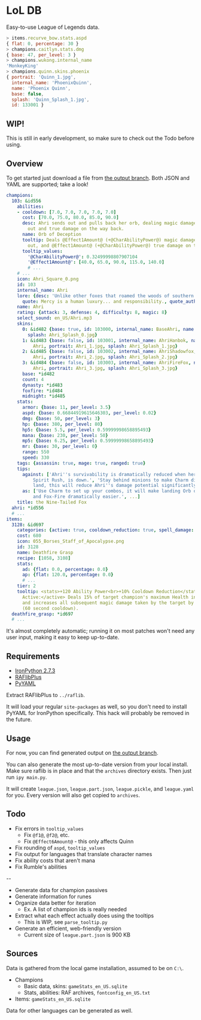 # LoL DB

Easy-to-use League of Legends data.

```javascript
> items.recurve_bow.stats.aspd
{ flat: 0, percentage: 30 }
> champions.caitlyn.stats.dmg
{ base: 47, per_level: 3 }
> champions.wukong.internal_name
'MonkeyKing'
> champions.quinn.skins.phoenix
{ portrait: 'Quinn_1.jpg',
  internal_name: 'PhoenixQuinn',
  name: 'Phoenix Quinn',
  base: false,
  splash: 'Quinn_Splash_1.jpg',
  id: 133001 }
```

## WIP!

This is still in early development, so make sure to check out the Todo before using.

## Overview

To get started just download a file from [the output branch](https://github.com/Met48/League-of-Legends-DB/tree/output). Both JSON and YAML are supported; take a look!

```yaml
champions:
  103: &id556
    abilities:
    - cooldown: [7.0, 7.0, 7.0, 7.0, 7.0]
      cost: [70.0, 75.0, 80.0, 85.0, 90.0]
      desc: Ahri sends out and pulls back her orb, dealing magic damage on the way
        out and true damage on the way back.
      name: Orb of Deception
      tooltip: Deals @Effect1Amount@ (+@CharAbilityPower@) magic damage on the way
        out, and @Effect1Amount@ (+@CharAbilityPower@) true damage on the way back.
      tooltip_values:
        '@CharAbilityPower@': 0.32499998807907104
        '@Effect1Amount@': [40.0, 65.0, 90.0, 115.0, 140.0]
        # ...
    # ...
    icon: Ahri_Square_0.png
    id: 103
    internal_name: Ahri
    lore: {desc: 'Unlike other foxes that roamed the woods of southern Ionia, ...',
      quote: Mercy is a human luxury... and responsibility., quote_author: Ahri}
    name: Ahri
    rating: {attack: 3, defense: 4, difficulty: 8, magic: 8}
    select_sound: en_US/Ahri.mp3
    skins:
      0: &id482 {base: true, id: 103000, internal_name: BaseAhri, name: '', portrait: Ahri_0.jpg,
        splash: Ahri_Splash_0.jpg}
      1: &id483 {base: false, id: 103001, internal_name: AhriHanbok, name: Dynasty
          Ahri, portrait: Ahri_1.jpg, splash: Ahri_Splash_1.jpg}
      2: &id485 {base: false, id: 103002, internal_name: AhriShadowfox, name: Midnight
          Ahri, portrait: Ahri_2.jpg, splash: Ahri_Splash_2.jpg}
      3: &id484 {base: false, id: 103003, internal_name: AhriFireFox, name: Foxfire
          Ahri, portrait: Ahri_3.jpg, splash: Ahri_Splash_3.jpg}
      base: *id482
      count: 4
      dynasty: *id483
      foxfire: *id484
      midnight: *id485
    stats:
      armor: {base: 11, per_level: 3.5}
      aspd: {base: 0.66844919615646303, per_level: 0.02}
      dmg: {base: 50, per_level: 3}
      hp: {base: 380, per_level: 80}
      hp5: {base: 5.5, per_level: 0.59999998658895493}
      mana: {base: 230, per_level: 50}
      mp5: {base: 6.25, per_level: 0.59999998658895493}
      mr: {base: 30, per_level: 0}
      range: 550
      speed: 330
    tags: {assassin: true, mage: true, ranged: true}
    tips:
      against: ['Ahri''s survivability is dramatically reduced when her Ultimate,
          Spirit Rush, is down.', 'Stay behind minions to make Charm difficult to
          land, this will reduce Ahri''s damage potential significantly.']
      as: ['Use Charm to set up your combos, it will make landing Orb of Deception
          and Fox-Fire dramatically easier.', ...]
    title: the Nine-Tailed Fox
  ahri: *id556
  # ...
items:
  3128: &id697
    categories: {active: true, cooldown_reduction: true, spell_damage: true}
    cost: 680
    icon: 055_Borses_Staff_of_Apocalypse.png
    id: 3128
    name: Deathfire Grasp
    recipe: [1058, 3108]
    stats:
      ad: {flat: 0.0, percentage: 0.0}
      ap: {flat: 120.0, percentage: 0.0}
      # ...
    tier: 2
    tooltip: <stats>+120 Ability Power<br>+10% Cooldown Reduction</stats><br><br><active>UNIQUE
      Active:</active> Deals 15% of target champion's maximum Health in magic damage
      and increases all subsequent magic damage taken by the target by 20% for 4 seconds
      (60 second cooldown).
  deathfire_grasp: *id697
  # ...
```

It's almost completely automatic; running it on most patches won't need any user input, making it easy to keep up-to-date.

## Requirements

- [IronPython 2.7.3](http://ironpython.net/)
- [RAFlibPlus](https://code.google.com/p/raflib-plus/)
- [PyYAML](https://pypi.python.org/pypi/PyYAML)

Extract RAFlibPlus to `../raflib`.

It will load your regular `site-packages` as well, so you don't need to install PyYAML for IronPython specifically. This hack will probably be removed in the future.

## Usage

For now, you can find generated output on [the output branch](https://github.com/Met48/League-of-Legends-DB/tree/output).

You can also generate the most up-to-date version from your local install. Make sure raflib is in place and that the `archives` directory exists. Then just run `ipy main.py`.

It will create `league.json`, `league.part.json`, `league.pickle`, and `league.yaml` for you. Every version will also get copied to `archives`.

## Todo

- Fix errors in `tooltip_values`
  - Fix `@f1@`, `@f2@`, etc.
  - Fix `@Effect6Amount@` - this only affects Quinn
- Fix rounding of `aspd`, `tooltip_values`
- Fix output for languages that translate character names
- Fix ability costs that aren't mana
- Fix Rumble's abilities

--

- Generate data for champion passives
- Generate information for runes
- Organize data better for iteration
  - Ex. A list of champion ids is really needed
- Extract what each effect actually does using the tooltips
  - This is WIP, see `parse_tooltip.py`
- Generate an efficient, web-friendly version
  - Current size of `league.part.json` is 900 KB

## Sources

Data is gathered from the local game installation, assumed to be on `C:\`.

- Champions
  - Basic data, skins: `gameStats_en_US.sqlite`
  - Stats, abilities: RAF archives, `fontconfig_en_US.txt`
- Items: `gameStats_en_US.sqlite`

Data for other languages can be generated as well.
